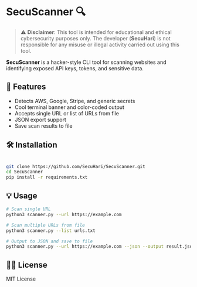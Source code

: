 # SecuScanner 🔍

> ⚠️ **Disclaimer**: This tool is intended for educational and ethical cybersecurity purposes only. The developer (**SecuHari**) is not responsible for any misuse or illegal activity carried out using this tool.

**SecuScanner** is a hacker-style CLI tool for scanning websites and identifying exposed API keys, tokens, and sensitive data.


## 🚀 Features

- Detects AWS, Google, Stripe, and generic secrets
- Cool terminal banner and color-coded output
- Accepts single URL or list of URLs from file
- JSON export support
- Save scan results to file

## 🛠 Installation

```bash

git clone https://github.com/SecuHari/SecuScanner.git
cd SecuScanner
pip install -r requirements.txt

```

## 💡 Usage

```bash
# Scan single URL
python3 scanner.py --url https://example.com

# Scan multiple URLs from file
python3 scanner.py --list urls.txt

# Output to JSON and save to file
python3 scanner.py --url https://example.com --json --output result.json
```

## 👨‍💻 License

MIT License
